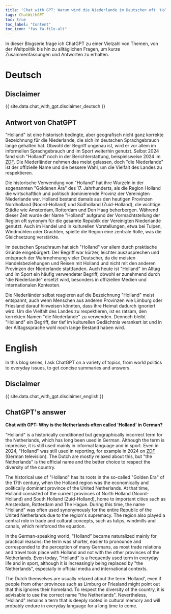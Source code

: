 ```yaml
---
title: "Chat with GPT: Warum wird die Niederlande im Deutschen oft 'Holland' genannt?"
tags: ChatWithGPT
toc: true
toc_label: "Content"
toc_icon: "fas fa-file-alt"
---
```


In dieser Blogserie frage ich ChatGPT zu einer Vielzahl von Themen, von der Weltpolitik bis hin zu alltäglichen Fragen, um kurze Zusammenfassungen und Antworten zu erhalten.


# Deutsch

## Disclaimer
{{ site.data.chat_with_gpt.disclaimer_deutsch }}


## Antwort von ChatGPT

"Holland" ist eine historisch bedingte, aber geografisch nicht ganz korrekte Bezeichnung für die Niederlande, die sich im deutschen Sprachgebrauch lange gehalten hat. Obwohl der Begriff ungenau ist, wird er vor allem im informellen Sprachgebrauch und im Sport weiterhin genutzt. Selbst 2024 fand sich "Holland" noch in der Berichterstattung, beispielsweise 2024 im [ZDF](https://www.zdf.de/nachrichten/sport/fussball-nations-league-dfb-elf-niederlande-bilanz-100.html). Die Niederländer nehmen das meist gelassen, doch "die Niederlande" ist der offizielle Name und die bessere Wahl, um die Vielfalt des Landes zu respektieren.

Die historische Verwendung von "Holland" hat ihre Wurzeln in der sogenannten "Goldenen Ära" des 17. Jahrhunderts, als die Region Holland die wirtschaftlich und politisch dominierende Provinz der Vereinigten Niederlande war. Holland bestand damals aus den heutigen Provinzen Nordholland (Noord-Holland) und Südholland (Zuid-Holland), die wichtige Städte wie Amsterdam, Rotterdam und Den Haag beherbergen. Während dieser Zeit wurde der Name "Holland" aufgrund der Vormachtstellung der Region oft synonym für die gesamte Republik der Vereinigten Niederlande genutzt. Auch im Handel und in kulturellen Vorstellungen, etwa bei Tulpen, Windmühlen oder Grachten, spielte die Region eine zentrale Rolle, was die Gleichsetzung verstärkte.

Im deutschen Sprachraum hat sich "Holland" vor allem durch praktische Gründe eingebürgert: Der Begriff war kürzer, leichter auszusprechen und entsprach der Wahrnehmung vieler Deutscher, da die meisten Handelsbeziehungen und Reisen mit Holland und nicht mit den anderen Provinzen der Niederlande stattfanden. Auch heute ist "Holland" im Alltag und im Sport ein häufig verwendeter Begriff, obwohl er zunehmend durch "die Niederlande" ersetzt wird, besonders in offiziellen Medien und internationalen Kontexten.

Die Niederländer selbst reagieren auf die Bezeichnung "Holland" meist entspannt, auch wenn Menschen aus anderen Provinzen wie Limburg oder Friesland darauf hinweisen könnten, dass ihre Heimat dadurch ignoriert wird. Um die Vielfalt des Landes zu respektieren, ist es ratsam, den korrekten Namen "die Niederlande" zu verwenden. Dennoch bleibt "Holland" ein Begriff, der tief im kulturellen Gedächtnis verankert ist und in der Alltagssprache wohl noch lange Bestand haben wird.


# English

In this blog series, I ask ChatGPT on a variety of topics, from world politics to everyday issues, to get concise summaries and answers.


## Disclaimer
{{ site.data.chat_with_gpt.disclaimer_english }}


## ChatGPT's answer

**Chat with GPT: Why is the Netherlands often called 'Holland' in German?**

"Holland" is a historically conditioned but geographically incorrect term for the Netherlands, which has long been used in German. Although the term is imprecise, it is still used mainly in informal language and in sport. Even in 2024, "Holland" was still used in reporting, for example in 2024 on [ZDF](https://www.zdf.de/nachrichten/sport/fussball-nations-league-dfb-elf-niederlande-bilanz-100.html) (German television). The Dutch are mostly relaxed about this, but "the Netherlands" is the official name and the better choice to respect the diversity of the country.

The historical use of "Holland" has its roots in the so-called "Golden Era" of the 17th century, when the Holland region was the economically and politically dominant province of the United Netherlands. At that time, Holland consisted of the current provinces of North Holland (Noord-Holland) and South Holland (Zuid-Holland), home to important cities such as Amsterdam, Rotterdam and The Hague. During this time, the name "Holland" was often used synonymously for the entire Republic of the United Netherlands due to the region's supremacy. The region also played a central role in trade and cultural concepts, such as tulips, windmills and canals, which reinforced the equation.

In the German-speaking world, "Holland" became naturalized mainly for practical reasons: the term was shorter, easier to pronounce and corresponded to the perception of many Germans, as most trade relations and travel took place with Holland and not with the other provinces of the Netherlands. Even today, "Holland" is a frequently used term in everyday life and in sport, although it is increasingly being replaced by "the Netherlands", especially in official media and international contexts.

The Dutch themselves are usually relaxed about the term 'Holland', even if people from other provinces such as Limburg or Friesland might point out that this ignores their homeland. To respect the diversity of the country, it is advisable to use the correct name "the Netherlands". Nevertheless, "Holland" remains a term that is deeply rooted in cultural memory and will probably endure in everyday language for a long time to come.
